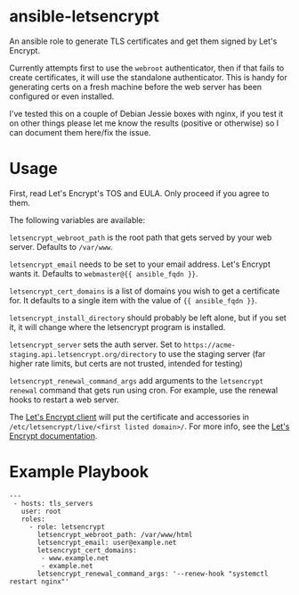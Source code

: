 # ansible-letsencrypt
An ansible role to generate TLS certificates and get them signed by Let's Encrypt.

Currently attempts first to use the `webroot` authenticator, then if that fails to create certificates,
it will use the standalone authenticator. This is handy for generating certs on a fresh machine before
the web server has been configured or even installed.

I've tested this on a couple of Debian Jessie boxes with nginx, if you test it on other things please let me know
the results (positive or otherwise) so I can document them here/fix the issue.

# Usage
First, read Let's Encrypt's TOS and EULA. Only proceed if you agree to them.

The following variables are available:

`letsencrypt_webroot_path` is the root path that gets served by your web server. Defaults to `/var/www`.

`letsencrypt_email` needs to be set to your email address. Let's Encrypt wants it. Defaults to `webmaster@{{ ansible_fqdn }}`.

`letsencrypt_cert_domains` is a list of domains you wish to get a certificate for. It defaults to a single item with the value of `{{ ansible_fqdn }}`.

`letsencrypt_install_directory` should probably be left alone, but if you set it, it will change where the letsencrypt program is installed.

`letsencrypt_server` sets the auth server. Set to `https://acme-staging.api.letsencrypt.org/directory` to use the staging server (far higher rate limits, but certs are not trusted, intended for testing)

`letsencrypt_renewal_command_args` add arguments to the `letsencrypt renewal` command that gets run using cron.  For example, use the renewal hooks to restart a web server.

The [Let's Encrypt client](https://github.com/letsencrypt/letsencrypt) will put the certificate and accessories in `/etc/letsencrypt/live/<first listed domain>/`. For more info, see the [Let's Encrypt documentation](https://letsencrypt.readthedocs.org/en/latest/using.html#where-are-my-certificates).

# Example Playbook
```
---
 - hosts: tls_servers
   user: root
   roles:
     - role: letsencrypt
       letsencrypt_webroot_path: /var/www/html
       letsencrypt_email: user@example.net
       letsencrypt_cert_domains:
        - www.example.net
        - example.net
       letsencrypt_renewal_command_args: '--renew-hook "systemctl restart nginx"'
```
